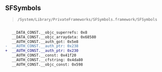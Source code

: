 ## SFSymbols

> `/System/Library/PrivateFrameworks/SFSymbols.framework/SFSymbols`

```diff

   __DATA_CONST.__objc_superrefs: 0x8
   __DATA_CONST.__objc_arraydata: 0x68580
   __AUTH_CONST.__auth_got: 0x5e8
-  __AUTH_CONST.__auth_ptr: 0x238
+  __AUTH_CONST.__auth_ptr: 0x230
   __AUTH_CONST.__const: 0x41f20
   __AUTH_CONST.__cfstring: 0x4da80
   __AUTH_CONST.__objc_const: 0x598

```
